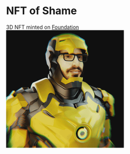 # NFT of Shame
3D NFT minted on [Foundation](https://foundation.app/@jrdntnnr/cryptoleague-hogeg-18899)
<br/>
![NFT - Jordan Tanner](/assets/crypto.gif)
